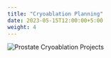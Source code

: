 ```yaml
---
title: "Cryoablation Planning"
date: 2023-05-15T12:00:00+5:00
weight: 4
---
```


![Prostate Cryoablation Projects](/images/austin-distel-nGc5RT2HmF0-unsplash.jpg)

